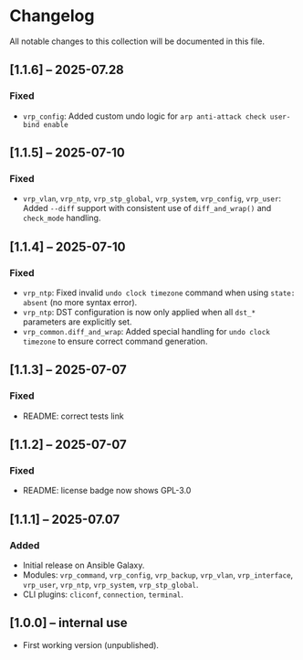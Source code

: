 # Changelog

All notable changes to this collection will be documented in this file.

## [1.1.6] – 2025-07.28
### Fixed
- `vrp_config`: Added custom undo logic for `arp anti-attack check user-bind enable`

## [1.1.5] – 2025-07-10
### Fixed
- `vrp_vlan`, `vrp_ntp`, `vrp_stp_global`, `vrp_system`, `vrp_config`, `vrp_user`: Added `--diff` support with consistent use of `diff_and_wrap()` and `check_mode` handling.

## [1.1.4] – 2025-07-10
### Fixed
- `vrp_ntp`: Fixed invalid `undo clock timezone` command when using `state: absent` (no more syntax error).
- `vrp_ntp`: DST configuration is now only applied when all `dst_*` parameters are explicitly set.
- `vrp_common.diff_and_wrap`: Added special handling for `undo clock timezone` to ensure correct command generation.

## [1.1.3] – 2025-07-07
### Fixed
- README: correct tests link

## [1.1.2] – 2025-07-07
### Fixed
- README: license badge now shows GPL-3.0

## [1.1.1] – 2025-07.07
### Added
- Initial release on Ansible Galaxy.
- Modules: `vrp_command`, `vrp_config`, `vrp_backup`, `vrp_vlan`, `vrp_interface`, `vrp_user`, `vrp_ntp`, `vrp_system`, `vrp_stp_global`.
- CLI plugins: `cliconf`, `connection`, `terminal`.

## [1.0.0] – internal use
- First working version (unpublished).
